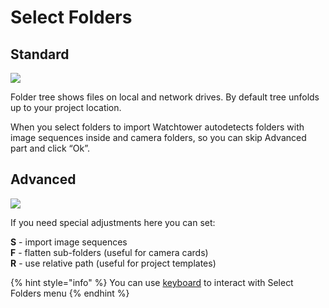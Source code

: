 # Select Folders

## Standard

![](<../../../.gitbook/assets/select\_folders\_info (1).png>)

Folder tree shows files on local and network drives. By default tree unfolds up to your project location.

When you select folders to import Watchtower autodetects folders with image sequences inside and camera folders, so you can skip Advanced part and click “Ok”.

## Advanced

![](<../../../.gitbook/assets/select\_folders\_info\_adv (1).png>)

If you need special adjustments here you can set:

**S** - import image sequences\
**F** - flatten sub-folders (useful for camera cards)\
**R** - use relative path (useful for project templates)

{% hint style="info" %}
You can use [keyboard](broken-reference) to interact with Select Folders menu
{% endhint %}
